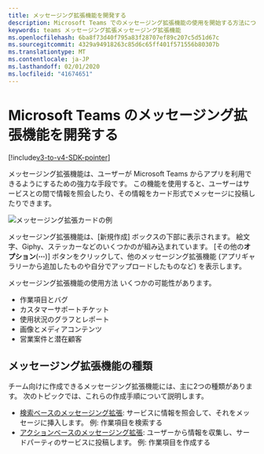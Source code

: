 ```yaml
---
title: メッセージング拡張機能を開発する
description: Microsoft Teams でのメッセージング拡張機能の使用を開始する方法について説明します。
keywords: teams メッセージング拡張メッセージング拡張機能
ms.openlocfilehash: 6ba8f73d40f795a83f28707ef89c207c5d51d67c
ms.sourcegitcommit: 4329a94918263c85d6c65ff401f571556b80307b
ms.translationtype: MT
ms.contentlocale: ja-JP
ms.lasthandoff: 02/01/2020
ms.locfileid: "41674651"
---
```

# <a name="develop-messaging-extensions-for-microsoft-teams"></a>Microsoft Teams のメッセージング拡張機能を開発する

[!include[v3-to-v4-SDK-pointer](~/includes/v3-to-v4-pointer-me.md)]

メッセージング拡張機能は、ユーザーが Microsoft Teams からアプリを利用できるようにするための強力な手段です。 この機能を使用すると、ユーザーはサービスとの間で情報を照会したり、その情報をカード形式でメッセージに投稿したりできます。

![メッセージング拡張カードの例](~/assets/images/compose-extensions/ceexample.png)

メッセージング拡張機能は、[新規作成] ボックスの下部に表示されます。 絵文字、Giphy、ステッカーなどのいくつかのが組み込まれています。 [その他の**オプション**(**&#8943;**)] ボタンをクリックして、他のメッセージング拡張機能 (アプリギャラリーから追加したものや自分でアップロードしたものなど) を表示します。

メッセージング拡張機能の使用方法 いくつかの可能性があります。

* 作業項目とバグ
* カスタマーサポートチケット
* 使用状況のグラフとレポート
* 画像とメディアコンテンツ
* 営業案件と潜在顧客

## <a name="types-of-messaging-extensions"></a>メッセージング拡張機能の種類

チーム向けに作成できるメッセージング拡張機能には、主に2つの種類があります。 次のトピックでは、これらの作成手順について説明します。

* [検索ベースのメッセージング拡張](~/resources/messaging-extension-v3/search-extensions.md): サービスに情報を照会して、それをメッセージに挿入します。 例: 作業項目を検索する
* [アクションベースのメッセージング拡張](~/resources/messaging-extension-v3/create-extensions.md): ユーザーから情報を収集し、サードパーティのサービスに投稿します。 例: 作業項目を作成する
